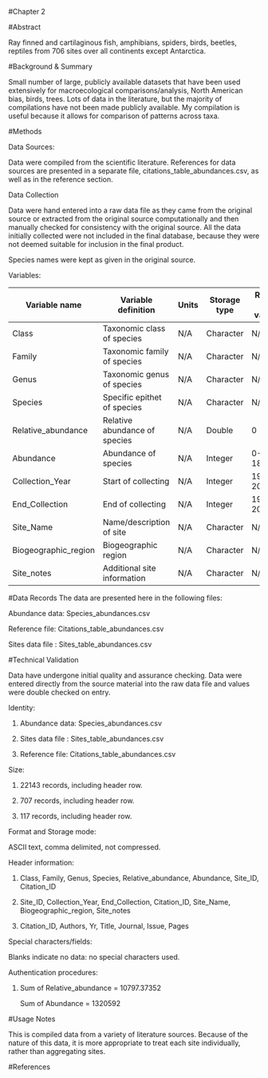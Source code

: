 #Chapter 2

#Abstract
<!--  Number of taxa, number of communities -->Ray finned and cartilaginous fish, amphibians, spiders, birds, beetles, reptiles from 706 sites over all continents except Antarctica.


#Background & Summary
<!-- Background and summary for collecting the data.  Publicly available community datasets suitable for macroecological research mostly birds, trees, mammals, North American focus.  Other taxa also good, compilation with abundances for greater comparisonability across taxa -->
Small number of large, publicly available datasets that have been used extensively for macroecological comparisons/analysis, North American bias, birds, trees.  Lots of data in the literature, but the majority of compilations have not been made publicly available.  My compilation is useful because it allows for comparison of patterns across taxa.  

#Methods
<!-- How data were collected, verified, metadata-->
Data Sources:

Data were compiled from the scientific literature.  References for data sources are presented in a separate file, citations_table_abundances.csv, as well as in the reference section.

 

Data Collection

Data were hand entered into a raw data file as they came from the original source or extracted from the original source computationally and then manually checked for consistency with the original source.  All the data initially collected were not included in the final database, because they were not deemed suitable for inclusion in the final product.

Species names were kept as given in the original source.  

 

Variables:

| Variable name | Variable definition | Units | Storage type | Range of values |
|----------------------|-------------------------------|-------|--------------|-----------------|
| Class | Taxonomic class of species | N/A | Character | N/A |
| Family | Taxonomic family of species | N/A | Character | N/A |
| Genus | Taxonomic genus of species | N/A | Character | N/A |
| Species | Specific epithet of species | N/A | Character | N/A |
| Relative_abundance | Relative abundance of species | N/A | Double | 0 - 309 |
| Abundance | Abundance of species | N/A | Integer | 0-181726 |
| Collection_Year | Start of collecting | N/A | Integer | 1952-2008 |
| End_Collection | End of collecting | N/A | Integer | 1977-2009 |
| Site_Name | Name/description of site | N/A | Character | N/A |
| Biogeographic_region | Biogeographic region | N/A | Character | N/A |
| Site_notes | Additional site information | N/A | Character | N/A |

#Data Records
The data are presented here in the following files: 
 
Abundance data: Species_abundances.csv

Reference file: Citations_table_abundances.csv

Sites data file : Sites_table_abundances.csv
    

#Technical Validation
<!--Validation and figures (breakdown of data by taxa, etc.)-->
Data have undergone initial quality and assurance checking.  Data were entered directly from the source material into the raw data file and values were double checked on entry.  
  

Identity:

1. Abundance data: Species_abundances.csv

2. Sites data file : Sites_table_abundances.csv

3. Reference file: Citations_table_abundances.csv

 

Size:

1. 22143 records, including header row.

2. 707 records, including header row.

3. 117 records, including header row.

     
Format and Storage mode:

ASCII text, comma delimited, not compressed.


Header information:

1. Class, Family, Genus, Species, Relative_abundance, Abundance, Site_ID, Citation_ID 

2. Site_ID, Collection_Year, End_Collection, Citation_ID, Site_Name, Biogeographic_region, Site_notes


3. Citation_ID, Authors, Yr, Title, Journal, Issue, Pages


Special characters/fields:

Blanks indicate no data: no special characters used.

 

Authentication procedures:

1. Sum of Relative_abundance = 10797.37352
	
   Sum of Abundance = 1320592

#Usage Notes
<!-- Best practices for using the data, EcoData Retriever compatible.  -->
This is compiled data from a variety of literature sources.  Because of the nature of this data, it is more appropriate to treat each site individually, rather than aggregating sites.  

#References

